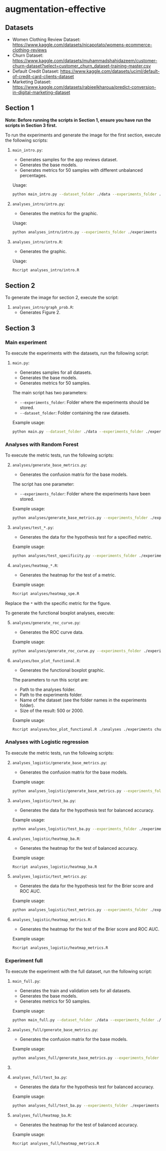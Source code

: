 # augmentation-effective

## Datasets
* Women Clothing Review Dataset: https://www.kaggle.com/datasets/nicapotato/womens-ecommerce-clothing-reviews
* Churn Dataset: https://www.kaggle.com/datasets/muhammadshahidazeem/customer-churn-dataset?select=customer_churn_dataset-training-master.csv
* Default Credit Dataset: https://www.kaggle.com/datasets/uciml/default-of-credit-card-clients-dataset
* Marketing Dataset: https://www.kaggle.com/datasets/rabieelkharoua/predict-conversion-in-digital-marketing-dataset

## Section 1

**Note: Before running the scripts in Section 1, ensure you have run the scripts in Section 3 first.**


To run the experiments and generate the image for the first section, execute the following scripts:

1. `main_intro.py`: 
    * Generates samples for the app reviews dataset.
    * Generates the base models.
    * Generates metrics for 50 samples with different unbalanced percentages.

    Usage:
    ```sh
    python main_intro.py --dataset_folder ./data --experiments_folder ./experiments
    ```

2. `analyses_intro/intro.py`:
    * Generates the metrics for the graphic.

    Usage:
    ```sh
    python analyses_intro/intro.py --experiments_folder ./experiments
    ```

3. `analyses_intro/intro.R`:
    * Generates the graphic.

    Usage:
    ```sh
    Rscript analyses_intro/intro.R
    ```

## Section 2
To generate the image for section 2, execute the script:

1. `analyses_intro/graph_prob.R`:
    * Generates Figure 2.

## Section 3
### Main experiment
To execute the experiments with the datasets, run the following script:

1. `main.py`:
    * Generates samples for all datasets.
    * Generates the base models.
    * Generates metrics for 50 samples.

    The main script has two parameters:
    * `--experiments_folder`: Folder where the experiments should be stored.
    * `--dataset_folder`: Folder containing the raw datasets.

    Example usage:

    ```sh
    python main.py --dataset_folder ./data --experiments_folder ./experiments
    ```

### Analyses with Random Forest
To execute the metric tests, run the following scripts:

2. `analyses/generate_base_metrics.py`:
    * Generates the confusion matrix for the base models.

    The script has one parameter:
    * `--experiments_folder`: Folder where the experiments have been stored.

    Example usage:

    ```sh
    python analyses/generate_base_metrics.py --experiments_folder ./experiments
    ```

3. `analyses/test_*.py`:
    * Generates the data for the hypothesis test for a specified metric.

    Example usage:

    ```sh
    python analyses/test_specificity.py --experiments_folder ./experiments
    ```
    
4. `analyses/heatmap_*.R`:
    * Generates the heatmap for the test of a metric.

    Example usage:

    ```sh
    Rscript analyses/heatmap_spe.R
    ```

Replace the `*` with the specific metric for the figure.

To generate the functional boxplot analyses, execute:

5. `analyses/generate_roc_curve.py`:
    * Generates the ROC curve data.

    Example usage:

    ```sh
    python analyses/generate_roc_curve.py --experiments_folder ./experiments
    ```

6. `analyses/box_plot_functional.R`:
    * Generates the functional boxplot graphic.

    The parameters to run this script are:
    * Path to the analyses folder.
    * Path to the experiments folder.
    * Name of the dataset (see the folder names in the experiments folder).
    * Size of the result: 500 or 2000.

    Example usage:

    ```sh
    Rscript analyses/box_plot_functional.R ./analyses ./experiments churn 500
    ```

### Analyses with Logistic regression
To execute the metric tests, run the following scripts:

2. `analyses_logistic/generate_base_metrics.py`:
    * Generates the confusion matrix for the base models.

    Example usage:

    ```sh
    python analyses_logistic/generate_base_metrics.py --experiments_folder ./experiments
    ```

3. `analyses_logistic/test_ba.py`:
    * Generates the data for the hypothesis test for balanced accuracy.

    Example usage:

    ```sh
    python analyses_logistic/test_ba.py --experiments_folder ./experiments
    ```

4. `analyses_logistic/heatmap_ba.R`:
    * Generates the heatmap for the test of balanced accuracy.

    Example usage:

    ```sh
    Rscript analyses_logistic/heatmap_ba.R
    ```

5. `analyses_logistic/test_metrics.py`:
    * Generates the data for the hypothesis test for the Brier score and ROC AUC.

    Example usage:

    ```sh
    python analyses_logistic/test_metrics.py --experiments_folder ./experiments
    ```

6. `analyses_logistic/heatmap_metrics.R`:
    * Generates the heatmap for the test of the Brier score and ROC AUC.

    Example usage:

    ```sh
    Rscript analyses_logistic/heatmap_metrics.R
    ```

### Experiment full
To execute the experiment with the full dataset, run the following script:

1. `main_full.py`:
    * Generates the train and validation sets for all datasets.
    * Generates the base models.
    * Generates metrics for 50 samples.

    Example usage:

    ```sh
    python main_full.py --dataset_folder ./data --experiments_folder ./experiments
    ```

2. `analyses_full/generate_base_metrics.py`:
    * Generates the confusion matrix for the base models.

    Example usage:

    ```sh
    python analyses_full/generate_base_metrics.py --experiments_folder ./experiments
    ```

3. 
3. `analyses_full/test_ba.py`:
    * Generates the data for the hypothesis test for balanced accuracy.

    Example usage:

    ```sh
    python analyses_full/test_ba.py --experiments_folder ./experiments
    ```

4. `analyses_full/heatmap_ba.R`:
    * Generates the heatmap for the test of balanced accuracy.

    Example usage:

    ```sh
    Rscript analyses_full/heatmap_metrics.R
    ```
